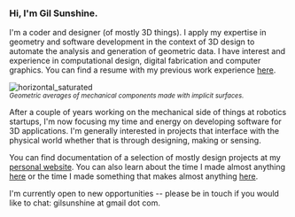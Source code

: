 ### Hi, I'm Gil Sunshine. 

I'm a coder and designer (of mostly 3D things). I apply my expertise in geometry and software development in the context of 3D design to automate the analysis and generation of geometric data. I have interest and experience in computational design, digital fabrication and computer graphics. You can find a resume with my previous work experience [here](https://freight.cargo.site/m/Z2270970131166130798621844830858/250322_Gil-Sunshine.pdf).
<br>

![horizontal_saturated](https://github.com/user-attachments/assets/792b88dc-c384-41a9-9c27-279fc03efa47)
<br><sub>*Geometric averages of mechanical components made with implicit surfaces.*<sub>

After a couple of years working on the mechanical side of things at robotics startups, I'm now focusing my time and energy on developing software for 3D applications. I'm generally interested in projects that interface with the physical world whether that is through designing, making or sensing.

You can find documentation of a selection of mostly design projects at my [personal website](https://www.gilsunshine.com). You can also learn about the time I made almost anything [here](https://fab.cba.mit.edu/classes/863.20/Architecture/people/GilSunshine/index.html) or the time I made something that makes almost anything [here](https://fab.cba.mit.edu/classes/865.21/people/gilsunshine/systems.html).

I'm currently open to new opportunities -- please be in touch if you would like to chat: gilsunshine at gmail dot com.
